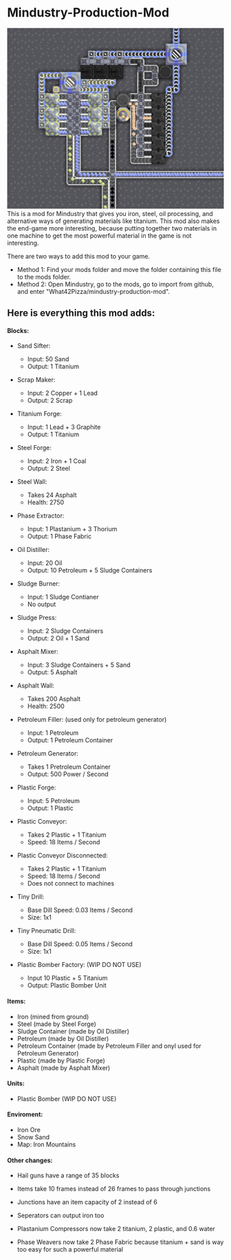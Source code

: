 # Mindustry-Production-Mod
![GitHub Logo](/sprites/git/example.png)
This is a mod for Mindustry that gives you iron, steel, oil processing, and alternative ways of generating materials like titanium. This mod also makes the end-game more interesting, because putting together two materials in one machine to get the most powerful material in the game is not interesting.

There are two ways to add this mod to your game.
- Method 1: Find your mods folder and move the folder containing this file to the mods folder.
- Method 2: Open Mindustry, go to the mods, go to import from github, and enter "What42Pizza/mindustry-production-mod".





## Here is everything this mod adds:



#### Blocks:

- Sand Sifter:
  - Input: 50 Sand
  - Output: 1 Titanium

- Scrap Maker:
  - Input: 2 Copper + 1 Lead
  - Output: 2 Scrap

- Titanium Forge:
  - Input: 1 Lead + 3 Graphite
  - Output: 1 Titanium

- Steel Forge:
  - Input: 2 Iron + 1 Coal
  - Output: 2 Steel

- Steel Wall:
  - Takes 24 Asphalt
  - Health: 2750

- Phase Extractor:
  - Input: 1 Plastanium + 3 Thorium
  - Output: 1 Phase Fabric

- Oil Distiller:
  - Input: 20 Oil
  - Output: 10 Petroleum + 5 Sludge Containers

- Sludge Burner:
  - Input: 1 Sludge Contianer
  - No output

- Sludge Press:
  - Input: 2 Sludge Containers
  - Output: 2 Oil + 1 Sand

- Asphalt Mixer:
  - Input: 3 Sludge Containers + 5 Sand
  - Output: 5 Asphalt

- Asphalt Wall:
  - Takes 200 Asphalt
  - Health: 2500

- Petroleum Filler: (used only for petroleum generator)
  - Input: 1 Petroleum
  - Output: 1 Petroleum Container

- Petroleum Generator:
  - Takes 1 Pretroleum Container
  - Output: 500 Power / Second

- Plastic Forge:
  - Input: 5 Petroleum
  - Output: 1 Plastic

- Plastic Conveyor:
  - Takes 2 Plastic + 1 Titanium
  - Speed: 18 Items / Second

- Plastic Conveyor Disconnected:
  - Takes 2 Plastic + 1 Titanium
  - Speed: 18 Items / Second
  - Does not connect to machines

- Tiny Drill:
  - Base Dill Speed: 0.03 Items / Second
  - Size: 1x1

- Tiny Pneumatic Drill:
  - Base Dill Speed: 0.05 Items / Second
  - Size: 1x1

- Plastic Bomber Factory: (WIP DO NOT USE)
  - Input 10 Plastic + 5 Titanium
  - Output: Plastic Bomber Unit





#### Items:

- Iron (mined from ground)
- Steel (made by Steel Forge)
- Sludge Container (made by Oil Distiller)
- Petroleum (made by Oil Distiller)
- Petroleum Container (made by Petroleum Filler and onyl used for Petroleum Generator)
- Plastic (made by Plastic Forge)
- Asphalt (made by Asphalt Mixer)



#### Units:

- Plastic Bomber (WIP DO NOT USE)



#### Enviroment:

- Iron Ore
- Snow Sand
- Map: Iron Mountains



#### Other changes:

- Hail guns have a range of 35 blocks
- Items take 10 frames instead of 26 frames to pass through junctions
- Junctions have an item capacity of 2 instead of 6
- Seperators can output iron too

- Plastanium Compressors now take 2 titanium, 2 plastic, and 0.6 water
- Phase Weavers now take 2 Phase Fabric because titanium + sand is way too easy for such a powerful material
